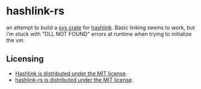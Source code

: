 # hashlink-rs

an attempt to build a [sys crate](https://kornel.ski/rust-sys-crate) for [hashlink](https://hashlink.haxe.org/). Basic linking seems to work, but i'm stuck with "DLL NOT FOUND" errors at runtime when trying to initialize the vm.

## Licensing

* [Hashlink is distributed under the MIT license](/vendor/hashlink/LICENSE).
* [hashlink-rs is distributed under the MIT license](/LICENSE).

